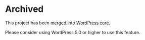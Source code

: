 # Archived

This project has been [merged into WordPress core.](https://core.trac.wordpress.org/changeset/42836)

Please consider using WordPress 5.0 or higher to use this feature.
